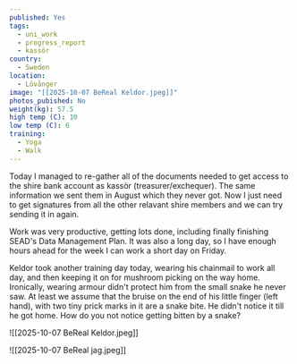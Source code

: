 ```yaml
---
published: Yes
tags:
  - uni_work
  - progress_report
  - kassör
country:
  - Sweden
location:
  - Lövånger
image: "[[2025-10-07 BeReal Keldor.jpeg]]"
photos_pubished: No
weight(kg): 57.5
high temp (C): 10
low temp (C): 6
training:
  - Yoga
  - Walk
---
```

Today I managed to re-gather all of the documents needed to get access to the shire bank account as kassör (treasurer/exchequer). The same information we sent them in August which they never got. Now I just need to get signatures from all the other relavant shire members and we can try sending it in again.

Work was very productive, getting lots done, including finally finishing SEAD's Data Management Plan. It was also a long day, so I have enough hours ahead for the week I can work a short day on Friday. 

Keldor took another training day today, wearing his chainmail to work all day, and then keeping it on for mushroom picking on the way home. Ironically, wearing armour didn't protect him from the small snake he never saw. At least we assume that the bruise on the end of his little finger (left hand), with two tiny prick marks in it are a snake bite. He didn't notice it till he got home. How do you not notice getting bitten by a snake?


![[2025-10-07 BeReal Keldor.jpeg]]

![[2025-10-07 BeReal jag.jpeg]]
